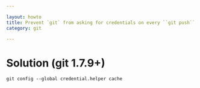 ```yaml
---

layout: howto
title: Prevent `git` from asking for credentials on every ``git push``
category: git

---
```



Solution (git 1.7.9+)
=====================

```
git config --global credential.helper cache
```